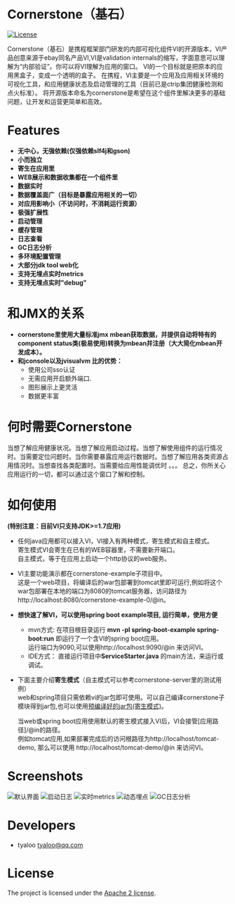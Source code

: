 Cornerstone（基石）
================


[![License](https://img.shields.io/badge/License-Apache%202.0-blue.svg)](https://opensource.org/licenses/Apache-2.0)

Cornerstone（基石）是携程框架部门研发的内部可视化组件VI的开源版本，VI产品创意来源于ebay同名产品VI,VI是validation internals的缩写，字面意思可以理解为“内部验证”。你可以将VI理解为应用的窗口。 VI的一个目标就是把原本的应用黑盒子，变成一个透明的盒子。
在携程，VI主要是一个应用及应用相关环境的可视化工具，和应用健康状态及启动管理的工具（目前已是ctrip集团健康检测和点火标准）。
将开源版本命名为cornerstone是希望在这个组件里解决更多的基础问题，让开发和运营更简单和高效。

# Features
* **无中心，无强依赖(仅强依赖slf4j和gson)**
* **小而独立**
* **寄生在应用里**
* **WEB展示和数据收集都在一个组件里**
* **数据实时**
* **数据覆盖面广（目标是暴露应用相关的一切）**
* **对应用影响小（不访问时，不消耗运行资源）**
* **极强扩展性**
* **启动管理**
* **缓存管理**
* **日志查看**
* **GC日志分析**
* **多环境配置管理**
* **大部分jdk tool web化**
* **支持无埋点实时metrics**
* **支持无埋点实时"debug"**


# 和JMX的关系
* **cornerstone里使用大量标准jmx mbean获取数据，并提供自动将特有的component status类(极易使用)转换为mbean并注册（大大简化mbean开发成本）。**
* **和jconsole以及jvisualvm 比的优势：**
   * 使用公司sso认证
   * 无需应用开启额外端口.
   * 图形展示上更灵活
   * 数据更丰富
 
 
# 何时需要Cornerstone
当想了解应用健康状况。当想了解应用启动过程。当想了解使用组件的运行情况时。当需要定位问题时。当你需要暴露应用运行数据时。当想了解应用各类资源占用情况时。当想查找各类配置时。当需要给应用性能调优时 。。。
总之，你所关心应用运行的一切，都可以通过这个窗口了解和控制。

# 如何使用
**(特别注意：目前VI只支持JDK>=1.7应用)**
- 任何java应用都可以接入VI，VI接入有两种模式，寄生模式和自主模式。  
  寄生模式VI会寄生在已有的WEB容器里，不需要新开端口。  
  自主模式，等于在应用上启动一个http协议的web服务。

- VI主要功能演示都在cornerstone-example子项目中。  
  这是一个web项目，将编译后的war包部署到tomcat里即可运行,例如将这个war包部署在本地的端口为8080的tomcat服务器，访问路径为http://localhost:8080/cornerstone-example-0/@in。  

- **想快速了解VI，可以使用spring boot example项目, 运行简单，使用方便**  
   - mvn方式: 在项目根目录运行 **mvn -pl spring-boot-example spring-boot:run** 即运行了一个含VI的spring boot应用。   
运行端口为9090,可以使用http://localhost:9090/@in 来访问VI。  
   - IDE方式： 直接运行项目中**ServiceStarter.java** 的main方法，来运行或调试。 

- 下面主要介绍**寄生模式**（自主模式可以参考cornerstone-server里的测试用例）  
  web和spring项目只需依赖vi的jar包即可使用。可以自己编译cornerstone子模块得到jar包,也可以使用[预编译好的jar包(寄生模式)](https://raw.githubusercontent.com/ctripcorp/cornerstone/master/release/vi-0.2.0-alpha.zip)。  

  当web或spring boot应用使用默认的寄生模式接入VI后，VI会接管[应用路径]/@in的路径。  
例如tomcat应用,如果部署完成后的访问根路径为http://localhost/tomcat-demo, 那么可以使用 http://localhost/tomcat-demo/@in 来访问VI。  



# Screenshots
![默认界面](https://raw.githubusercontent.com/ctripcorp/cornerstone/master/doc/imgs/cs-main.png)
![启动日志](https://raw.githubusercontent.com/ctripcorp/cornerstone/master/doc/imgs/cs-ignite.png)
![实时metrics](https://raw.githubusercontent.com/ctripcorp/cornerstone/master/doc/imgs/cs-metrics.png)
![动态埋点](https://raw.githubusercontent.com/ctripcorp/cornerstone/master/doc/imgs/cs-debug.png)
![GC日志分析](https://raw.githubusercontent.com/ctripcorp/cornerstone/master/doc/imgs/cs-gc.png)

# Developers
* tyaloo <tyaloo@qq.com>

# License
The project is licensed under the [Apache 2 license](https://github.com/ctripcorp/apollo/blob/master/LICENSE).
